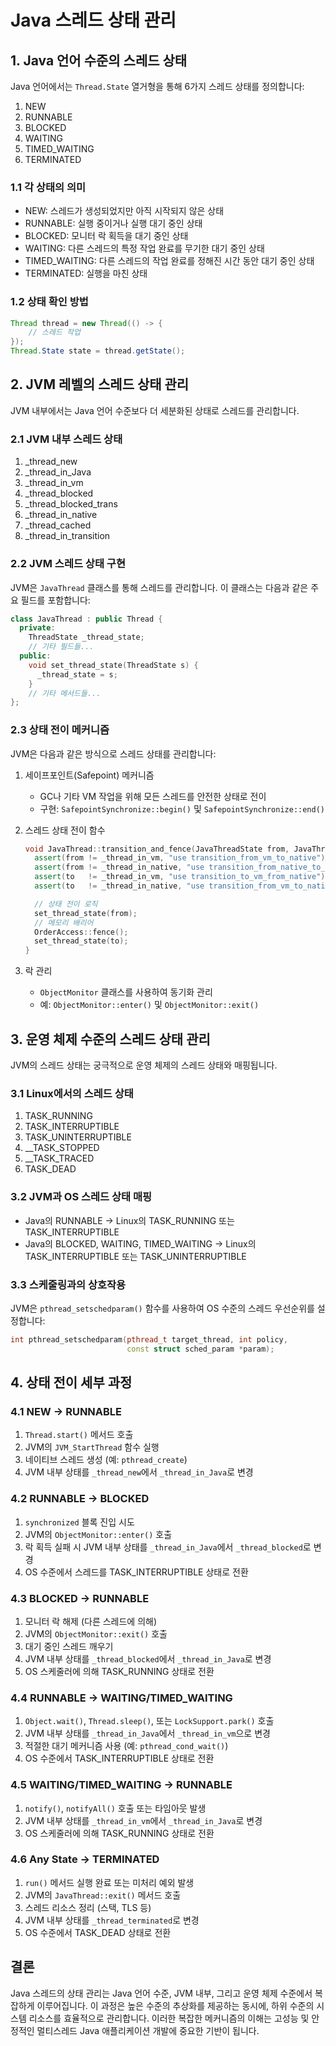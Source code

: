 # Java 스레드 상태 관리

## 1. Java 언어 수준의 스레드 상태

Java 언어에서는 `Thread.State` 열거형을 통해 6가지 스레드 상태를 정의합니다:

1. NEW
2. RUNNABLE
3. BLOCKED
4. WAITING
5. TIMED_WAITING
6. TERMINATED

### 1.1 각 상태의 의미

- NEW: 스레드가 생성되었지만 아직 시작되지 않은 상태
- RUNNABLE: 실행 중이거나 실행 대기 중인 상태
- BLOCKED: 모니터 락 획득을 대기 중인 상태
- WAITING: 다른 스레드의 특정 작업 완료를 무기한 대기 중인 상태
- TIMED_WAITING: 다른 스레드의 작업 완료를 정해진 시간 동안 대기 중인 상태
- TERMINATED: 실행을 마친 상태

### 1.2 상태 확인 방법

```java
Thread thread = new Thread(() -> {
    // 스레드 작업
});
Thread.State state = thread.getState();
```

## 2. JVM 레벨의 스레드 상태 관리

JVM 내부에서는 Java 언어 수준보다 더 세분화된 상태로 스레드를 관리합니다.

### 2.1 JVM 내부 스레드 상태

1. _thread_new
2. _thread_in_Java
3. _thread_in_vm
4. _thread_blocked
5. _thread_blocked_trans
6. _thread_in_native
7. _thread_cached
8. _thread_in_transition

### 2.2 JVM 스레드 상태 구현

JVM은 `JavaThread` 클래스를 통해 스레드를 관리합니다. 이 클래스는 다음과 같은 주요 필드를 포함합니다:

```cpp
class JavaThread : public Thread {
  private:
    ThreadState _thread_state;
    // 기타 필드들...
  public:
    void set_thread_state(ThreadState s) {
      _thread_state = s;
    }
    // 기타 메서드들...
};
```

### 2.3 상태 전이 메커니즘

JVM은 다음과 같은 방식으로 스레드 상태를 관리합니다:

1. 세이프포인트(Safepoint) 메커니즘
    - GC나 기타 VM 작업을 위해 모든 스레드를 안전한 상태로 전이
    - 구현: `SafepointSynchronize::begin()` 및 `SafepointSynchronize::end()`

2. 스레드 상태 전이 함수
   ```cpp
   void JavaThread::transition_and_fence(JavaThreadState from, JavaThreadState to) {
     assert(from != _thread_in_vm, "use transition_from_vm_to_native");
     assert(from != _thread_in_native, "use transition_from_native_to_vm");
     assert(to   != _thread_in_vm, "use transition_to_vm_from_native");
     assert(to   != _thread_in_native, "use transition_from_vm_to_native");

     // 상태 전이 로직
     set_thread_state(from);
     // 메모리 배리어
     OrderAccess::fence();
     set_thread_state(to);
   }
   ```

3. 락 관리
    - `ObjectMonitor` 클래스를 사용하여 동기화 관리
    - 예: `ObjectMonitor::enter()` 및 `ObjectMonitor::exit()`

## 3. 운영 체제 수준의 스레드 상태 관리

JVM의 스레드 상태는 궁극적으로 운영 체제의 스레드 상태와 매핑됩니다.

### 3.1 Linux에서의 스레드 상태

1. TASK_RUNNING
2. TASK_INTERRUPTIBLE
3. TASK_UNINTERRUPTIBLE
4. __TASK_STOPPED
5. __TASK_TRACED
6. TASK_DEAD

### 3.2 JVM과 OS 스레드 상태 매핑

- Java의 RUNNABLE → Linux의 TASK_RUNNING 또는 TASK_INTERRUPTIBLE
- Java의 BLOCKED, WAITING, TIMED_WAITING → Linux의 TASK_INTERRUPTIBLE 또는 TASK_UNINTERRUPTIBLE

### 3.3 스케줄링과의 상호작용

JVM은 `pthread_setschedparam()` 함수를 사용하여 OS 수준의 스레드 우선순위를 설정합니다:

```cpp
int pthread_setschedparam(pthread_t target_thread, int policy,
                          const struct sched_param *param);
```

## 4. 상태 전이 세부 과정

### 4.1 NEW → RUNNABLE

1. `Thread.start()` 메서드 호출
2. JVM의 `JVM_StartThread` 함수 실행
3. 네이티브 스레드 생성 (예: `pthread_create`)
4. JVM 내부 상태를 `_thread_new`에서 `_thread_in_Java`로 변경

### 4.2 RUNNABLE → BLOCKED

1. `synchronized` 블록 진입 시도
2. JVM의 `ObjectMonitor::enter()` 호출
3. 락 획득 실패 시 JVM 내부 상태를 `_thread_in_Java`에서 `_thread_blocked`로 변경
4. OS 수준에서 스레드를 TASK_INTERRUPTIBLE 상태로 전환

### 4.3 BLOCKED → RUNNABLE

1. 모니터 락 해제 (다른 스레드에 의해)
2. JVM의 `ObjectMonitor::exit()` 호출
3. 대기 중인 스레드 깨우기
4. JVM 내부 상태를 `_thread_blocked`에서 `_thread_in_Java`로 변경
5. OS 스케줄러에 의해 TASK_RUNNING 상태로 전환

### 4.4 RUNNABLE → WAITING/TIMED_WAITING

1. `Object.wait()`, `Thread.sleep()`, 또는 `LockSupport.park()` 호출
2. JVM 내부 상태를 `_thread_in_Java`에서 `_thread_in_vm`으로 변경
3. 적절한 대기 메커니즘 사용 (예: `pthread_cond_wait()`)
4. OS 수준에서 TASK_INTERRUPTIBLE 상태로 전환

### 4.5 WAITING/TIMED_WAITING → RUNNABLE

1. `notify()`, `notifyAll()` 호출 또는 타임아웃 발생
2. JVM 내부 상태를 `_thread_in_vm`에서 `_thread_in_Java`로 변경
3. OS 스케줄러에 의해 TASK_RUNNING 상태로 전환

### 4.6 Any State → TERMINATED

1. `run()` 메서드 실행 완료 또는 미처리 예외 발생
2. JVM의 `JavaThread::exit()` 메서드 호출
3. 스레드 리소스 정리 (스택, TLS 등)
4. JVM 내부 상태를 `_thread_terminated`로 변경
5. OS 수준에서 TASK_DEAD 상태로 전환

## 결론

Java 스레드의 상태 관리는 Java 언어 수준, JVM 내부, 그리고 운영 체제 수준에서 복잡하게 이루어집니다. 이 과정은 높은 수준의 추상화를 제공하는 동시에, 하위 수준의 시스템 리소스를 효율적으로 관리합니다. 이러한 복잡한 메커니즘의 이해는 고성능 및 안정적인 멀티스레드 Java 애플리케이션 개발에 중요한 기반이 됩니다.